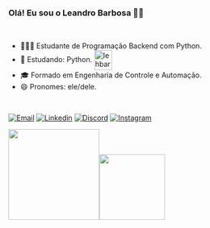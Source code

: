 ### Olá! Eu sou o Leandro Barbosa 👋🏼 
<br>
<!--<div> <img align="center" src="https://user-images.githubusercontent.com/74038190/212284158-e840e285-664b-44d7-b79b-e264b5e54825.gif"> </div><br><br>-->

- 🧑🏻‍💻 Estudante de Programação Backend com Python.
- 🌱 Estudando: Python. <img img align="center" alt="lehbarbosa-Python" height="40" width="35" src="https://cdn.jsdelivr.net/gh/devicons/devicon@latest/icons/python/python-original-wordmark.svg" />           
- 🎓 Formado em Engenharia de Controle e Automação.
- 😄 Pronomes: ele/dele.
<br>

[![Email](https://img.shields.io/badge/Gmail-D14836?style=for-the-badge&logo=gmail&logoColor=white)](mailto:lehbarbosa87@gmail.com) 
[![Linkedin](https://img.shields.io/badge/LinkedIn-0077B5?style=for-the-badge&logo=linkedin&logoColor=white)](https://www.linkedin.com/in/barbosale/)
[![Discord](https://img.shields.io/badge/Discord-7289DA?style=for-the-badge&logo=discord&logoColor=white)](https://discord.gg/sS5eK4ms) 
[![Instagram](https://img.shields.io/badge/Instagram-E4405F?style=for-the-badge&logo=instagram&logoColor=white)](https://www.instagram.com/lehbarbosa87/) 


<img height="180em" src="https://github-readme-stats.vercel.app/api?username=lhbarbosa&show_icons=true&theme=tokyonight"><img height="130em" src="https://github-readme-stats.vercel.app/api/top-langs/?username=lhbarbosa&layout=compact&theme=tokyonight">

 

<div style="display: inline_block"><br>
 <!-- <img align="center" alt="lehbarbosa-HTML" height="45" width="40"  src="https://cdn.jsdelivr.net/gh/devicons/devicon@latest/icons/python/python-original.svg" />
   <img align="center" alt="lehbarbosa-HTML" height="45" width="40" src="https://raw.githubusercontent.com/devicons/devicon/master/icons/html5/html5-original.svg" /> 
  <img align="center" alt="lehbarbosa-CSS" height="45" width="40" src="https://raw.githubusercontent.com/devicons/devicon/master/icons/css3/css3-original.svg" />
  <img align="center" alt="lehbabosa-JS" height="45" width="40" src="https://cdn.jsdelivr.net/gh/devicons/devicon@latest/icons/javascript/javascript-plain.svg" /> -->
</div>

<br><br>

